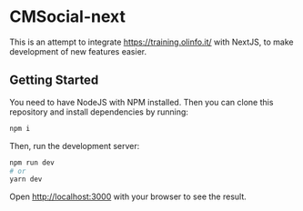 # CMSocial-next

This is an attempt to integrate https://training.olinfo.it/ with NextJS, to make development of new features easier.

## Getting Started

You need to have NodeJS with NPM installed. Then you can clone this repository and install dependencies by running:

```bash
npm i
```

Then, run the development server:

```bash
npm run dev
# or
yarn dev
```

Open [http://localhost:3000](http://localhost:3000) with your browser to see the result.
